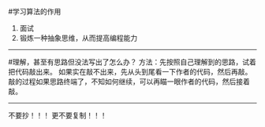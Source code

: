 #学习算法的作用
1. 面试
2. 锻炼一种抽象思维，从而提高编程能力
***
#理解，甚至有思路但没法写出了怎么办？
方法：先按照自己理解到的思路，试着把代码敲出来。
如果实在敲不出来，先从头到尾看一下作者的代码，然后再敲。
敲的过程如果思路终端了，不知如何继续，可以再瞄一眼作者的代码，然后接着敲。
***
不要抄！！！
更不要复制！！！
